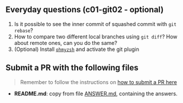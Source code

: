 ## Everyday questions (c01-git02 - optional)

1. Is it possible to see the inner commit of squashed commit with `git rebase`?
2. How to compare two different local branches using `git diff`? How about remote ones, can you do the same?
3. (Optional) Install [`ohmyzsh`](https://github.com/ohmyzsh/ohmyzsh) and activate the git plugin


## Submit a PR with the following files

> Remember to follow the instructions on [how to submit a PR here](/README.md#exercises)

- **README.md**: copy from file [ANSWER.md](ANSWER.md), containing the answers.
